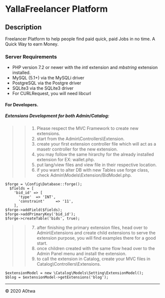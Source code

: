 # YallaFreelancer Platform 

## Description
Freelancer Platform to help people find paid quick, paid Jobs in no time.
A Quick Way to earn Money.

### Server Requirements
* PHP version 7.2 or newer with the *intl* extension and *mbstring* extension installed.
* MySQL (5.1+) via the MySQLi driver
* PostgreSQL via the Postgre driver
* SQLite3 via the SQLite3 driver
* For CURLRequest, you will need libcurl
 
#### For Developers.
##### Extensions Development for both Admin/Catalog:
>
> > 1. Please respect the MVC Framework to create new extensions.
> > 2. start from the Admin\Controllers\Extension.
> > 3. create your first extension controller file which will act as a masetr controller for the new extension.
> > 4. you may follow the same hirarchy for the already installed extension for EX: wallet.php.
> > 5. put lang/view files and view file in their respective location.
> > 6. if you want to alter DB with new Tables use forge class, check Admin\Models\Extension/BidModel.php.
<pre><code>$forge = \Config\Database::forge();
  $fields = [
    'bid_id' => [
      'type'  => 'INT',
      'constraint'     => '11',
    ],
$forge->addField($fields);
$forge->addPrimaryKey('bid_id');
$forge->createTable('bids', true);</code></pre>
> > 7. after finishing the primary extension files, head over to Admin\Extensions and create child extensions to serve the extension purpose, you will find examples there for a good start.
> > 8. once children created with the same flow head over to the Admin Panel menu and install the extension.
> > 10. to call the extension in Catalog, create your MVC files in Catalog\Controllers\Extensions.
<pre><code>$extensionModel = new \Catalog\Models\Setting\ExtensionModel();
$blog = $extensionModel->getExtensions('blog');</code></pre>
>
*****









<div class="footer">
        &copy; 2020 A0twa
</div>
